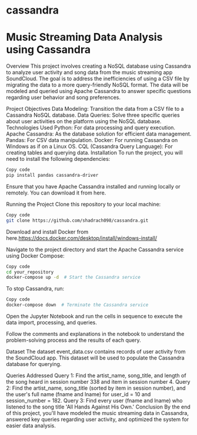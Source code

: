 # cassandra


# Music Streaming Data Analysis using Cassandra
Overview
This project involves creating a NoSQL database using Cassandra to analyze user activity and song data from the music streaming app SoundCloud. The goal is to address the inefficiencies of using a CSV file by migrating the data to a more query-friendly NoSQL format. The data will be modeled and queried using Apache Cassandra to answer specific questions regarding user behavior and song preferences.

Project Objectives
Data Modeling: Transition the data from a CSV file to a Cassandra NoSQL database.
Data Queries: Solve three specific queries about user activities on the platform using the NoSQL database.
Technologies Used
Python: For data processing and query execution.
Apache Cassandra: As the database solution for efficient data management.
Pandas: For CSV data manipulation.
Docker: For running Cassandra on Windows as if on a Linux OS.
CQL (Cassandra Query Language): For creating tables and querying data.
Installation
To run the project, you will need to install the following dependencies:

```bash
Copy code
pip install pandas cassandra-driver
```
Ensure that you have Apache Cassandra installed and running locally or remotely. You can download it from here.

Running the Project
Clone this repository to your local machine:

```bash
Copy code
git clone https://github.com/shadrach098/cassandra.git
```
Download and install Docker from here.https://docs.docker.com/desktop/install/windows-install/

Navigate to the project directory and start the Apache Cassandra service using Docker Compose:

```bash
Copy code
cd your_repository
docker-compose up -d  # Start the Cassandra service
```
To stop Cassandra, run:

```bash
Copy code
docker-compose down  # Terminate the Cassandra service
```
Open the Jupyter Notebook and run the cells in sequence to execute the data import, processing, and queries.

Follow the comments and explanations in the notebook to understand the problem-solving process and the results of each query.

Dataset
The dataset event_data.csv contains records of user activity from the SoundCloud app. This dataset will be used to populate the Cassandra database for querying.

Queries Addressed
Query 1: Find the artist_name, song_title, and length of the song heard in session number 338 and item in session number 4.
Query 2: Find the artist_name, song_title (sorted by item in session number), and the user's full name (fname and lname) for user_id = 10 and session_number = 182.
Query 3: Find every user (fname and lname) who listened to the song title 'All Hands Against His Own.'
Conclusion
By the end of this project, you'll have modeled the music streaming data in Cassandra, answered key queries regarding user activity, and optimized the system for easier data analysis.


